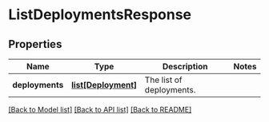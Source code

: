 # ListDeploymentsResponse

## Properties
Name | Type | Description | Notes
------------ | ------------- | ------------- | -------------
**deployments** | [**list[Deployment]**](Deployment.md) | The list of deployments. | 

[[Back to Model list]](../README.md#documentation-for-models) [[Back to API list]](../README.md#documentation-for-api-endpoints) [[Back to README]](../README.md)


